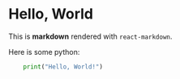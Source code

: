 # Hello, World

This is **markdown** rendered with `react-markdown`.

Here is some python:
```python
    print("Hello, World!")
```